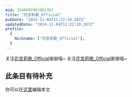 ```yaml
---
mid: 3546692961962357
title: "花宮莉歌_Official"
pubDate: "2024-11-04T11:22:10.207Z"
updatedDate: "2024-11-04T11:22:10.207Z"
profile:
  {
    Nickname: ["花宮莉歌_Official"],
  }
---
```


关注[花宮莉歌_Official](https://space.bilibili.com/3546692961962357)谢谢喵~ 关注[花宮莉歌_Official](https://space.bilibili.com/3546692961962357)谢谢喵~

## 此条目有待补充
你可以在[这里](https://github.com/Yuhanawa/VTuber.ICU-Content/edit/master/v/花宮莉歌_Official/index.md)编辑本文
